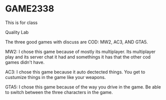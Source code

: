 # GAME2338
This is for class

Quality Lab


The three good games with discuss are COD: MW2, AC3, AND GTA5.

MW2: I chose this game because of mostly its multiplayer. Its multiplayer play and its server chat it had and somethings it has that the other cod games didn't have.

AC3: I chose this game because it auto dectected things. You get to custumize things in the game like your weapons.

GTA5: I chose this game because of the way you drive in the game. Be able to switch between the three characters in the game.
